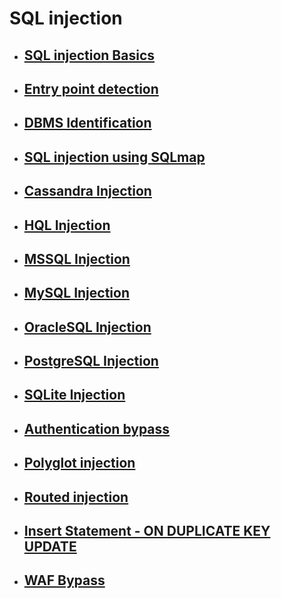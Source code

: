 # SQL injection

* ##  [ SQL injection Basics]( )
* ##  [ Entry point detection]( )
* ##  [ DBMS Identification]( )
* ##  [ SQL injection using SQLmap]( )
* ##  [ Cassandra Injection]( )
* ##  [ HQL Injection]( )
* ##  [ MSSQL Injection]( )
* ##  [ MySQL Injection]( )
* ##  [ OracleSQL Injection]( )
* ##  [ PostgreSQL Injection]( )
* ##  [ SQLite Injection]( )
* ##  [ Authentication bypass]( )
* ##  [ Polyglot injection]( )
* ##  [ Routed injection]( )
* ##  [ Insert Statement - ON DUPLICATE KEY UPDATE]( )
* ##  [ WAF Bypass]( )
